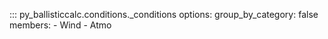 ::: py_ballisticcalc.conditions._conditions
    options:
      group_by_category: false
      members:
        - Wind
        - Atmo
